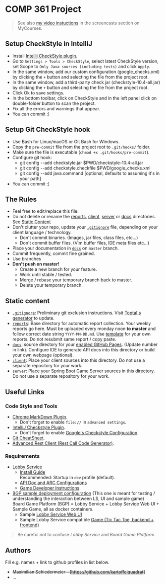 # COMP 361 Project

 > See also [my video instuctions](https://www.cs.mcgill.ca/~mschie3/COMP361/Repository-Best-Practices.mp4) in the screencasts section on MyCourses.

## Setup CheckStyle in IntelliJ
 * Install [Intellij CheckStyle plugin](https://plugins.jetbrains.com/plugin/1065-checkstyle-idea).
 * Go to `Settings > Tools > CheckStyle`, select latest CheckStyle version, set Scope to `Only Java sources (including tests)` and click `Apply`.
 * In the same window, add our custom configuration (google_checks.xml) by clicking the `+` button and selecting the file from the project root.
 * In the same window, add a third-party check jar (checkstyle-10.4-all.jar) by clicking the `+` button and selecting the file from the project root.
 * Click Ok to save settings.
 * In the bottom toolbar, click on CheckStyle and in the left panel click on double-folder button to scan the project.
 * Fix all the errors and warnings that appear.
 * You can commit :)

## Setup Git CheckStyle hook
 * Use Bash for Linux/macOS or Git Bash for Windows.
 * Copy the `pre-commit` file from the project root to `.git/hooks/` folder.
 * Make sure the file is executable (`chmod +x .git/hooks/pre-commit`).
 * Configure git hook:
    * git config --add checkstyle.jar $PWD/checkstyle-10.4-all.jar
    * git config --add checkstyle.checkfile $PWD/google_checks.xml
    * git config --add java.command <path to java executale> [optional, defaults to assuming it's in your path]
 * You can commit :)

## The Rules

 * Feel free to edit/replace this file.
 * Do not delete or rename the [reports](reports), [client](client), [server](server) or [docs](docs) directories.  
See [Static Content](#static-content)
 * Don't clutter your repo, update your [```.gitignore```](.gitignore) file, depending on your client language / technology.
    * Don't commit binaries. (Images, jar files, class files, etc...)
    * Don't commit buffer files. (Vim buffer files, IDE meta files etc...)
 * Place your documentation in [```docs```](docs) on `master` branch.
 * Commit frequently, commit fine grained.
 * Use branches
 * **Don't push on master!**
    * Create a new branch for your feature.
    * Work until stable / tested.
    * Merge / rebase your temporary branch back to master.
    * Delete your temporary branch.

## Static content

 * [```.gitignore```](.gitignore): Preliminary git exclusion instructions. Visit [Toptal's generator](https://www.toptal.com/developers/gitignore) to update.
 * [```reports```](reports): Base directory for automatic report collection. Your weekly reports go here. Must be uploaded every monday noon **to master** and follow correct date string ```YYYY-MM-DD.md```. Use [template](reports/YYYY-MM-DD.md) for your own reports. Do not resubmit same report / copy paste.
 * [```docs```](docs): source directory for your [enabled GitHub Pages](https://comp361.github.io/f2022-hexanome-00/). (Update number in link). Configure IDE to generate API docs into this directory or build your own webpage (optional).
 *  [```client```](client): Place your client sources into this directory. Do not use a separate repository for your work.
 * [```server```](server): Place your Spring Boot Game Server sources in this directory. Do not use a separate repository for your work.

## Useful Links

### Code Style and Tools

 * [Chrome MarkDown Plugin](https://chrome.google.com/webstore/detail/markdown-viewer/ckkdlimhmcjmikdlpkmbgfkaikojcbjk?hl=en).
    * Don't forget to enable ```file://``` in ```advanced settings```.
 * [IntelliJ Checkstyle Plugin](https://plugins.jetbrains.com/plugin/1065-checkstyle-idea).
    * Don't forget to enable [Google's Checkstyle Configuration](https://raw.githubusercontent.com/checkstyle/checkstyle/master/src/main/resources/google_checks.xml).
 * [Git CheatSheet](git-cheatsheet.md).
 * [Advanced Rest Client (Rest Call Code Generator)](https://docs.advancedrestclient.com/installation).

### Requirements

 * [Lobby Service](https://github.com/kartoffelquadrat/LobbyService)
    * [Install Guide](https://github.com/kartoffelquadrat/LobbyService/blob/master/markdown/build-deploy.md)  
Recommended: Startup in ```dev``` profile (default).
    * [API Doc and ARC Configurations](https://github.com/kartoffelquadrat/LobbyService/blob/master/markdown/api.md)
    * [Game Developer Instructions](https://github.com/kartoffelquadrat/LobbyService/blob/master/markdown/game-dev.md)
 * [BGP sample deployment configuration](https://github.com/kartoffelquadrat/BoardGamePlatform) (This one is meant for testing / understanding the interaction between LS, UI and sample game)  
Board Game Platform (BGP) = Lobby Service + Lobby Service Web UI + Sample Game, all as docker containers.
    * Sample [Lobby Service Web UI](https://github.com/kartoffelquadrat/LobbyServiceWebInterface)
    * Sample Lobby Service compatible [Game (Tic Tac Toe, backend + frontend)](https://github.com/kartoffelquadrat/BgpXox)

 > Be careful not to confuse *Lobby Service* and *Board Game Platform*.

## Authors

Fill e.g. names + link to github profiles in list below.

 * ~~Maximilian Schiedermeier - [https://github.com/kartoffelquadrat]~~
 * ...


